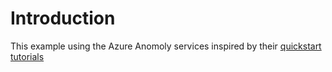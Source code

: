 # Introduction
This example using the Azure Anomoly services inspired by their [quickstart tutorials](https://learn.microsoft.com/en-us/azure/cognitive-services/anomaly-detector/quickstarts/client-libraries?tabs=command-line&pivots=programming-language-python)
